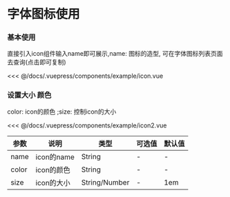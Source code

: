 # 字体图标使用

### 基本使用

直接引入icon组件输入name即可展示,name: 图标的造型, 可在字体图标列表页面去查询(点击即可复制)

<demo-block>
  <example-icon  slot="source" ></example-icon>
  <<< @/docs/.vuepress/components/example/icon.vue
</demo-block>

### 设置大小 颜色

 color: icon的颜色 ;size: 控制icon的大小

<demo-block>
  <example-icon2  slot="source" ></example-icon2>
  <<< @/docs/.vuepress/components/example/icon2.vue
</demo-block>

|  参数   | 说明  | 类型  | 可选值  | 默认值  |
|  ----  | ----  | ----  | ----  |  ----  |
| name  | icon的name | String | - | - |
| color  | icon的颜色 | String | - | - |
| size  | icon的大小 | String/Number | - | 1em |





